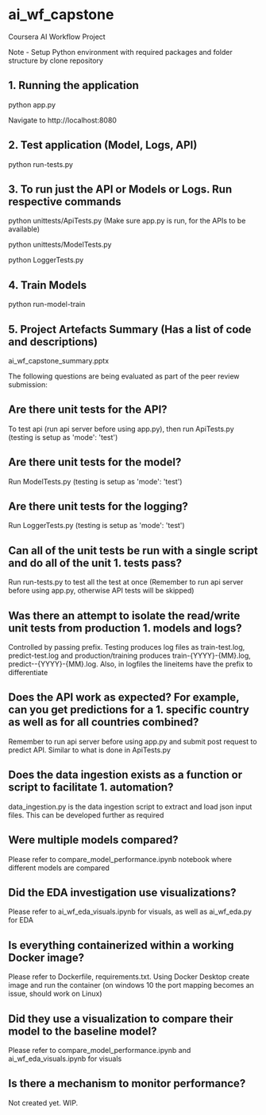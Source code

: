 # ai_wf_capstone
 Coursera AI Workflow Project
 
 Note - Setup Python environment with required packages and folder structure by clone repository
 
 ## 1. Running the application
 
 python app.py
 
 Navigate to http://localhost:8080
 
 ## 2. Test application (Model, Logs, API)
 
 python run-tests.py
 
 ## 3. To run just the API or Models or Logs. Run respective commands
 
 python unittests/ApiTests.py   (Make sure app.py is run, for the APIs to be available)
 
 python unittests/ModelTests.py
 
 python LoggerTests.py
 
 ## 4. Train Models 
 
 python run-model-train
 
 ## 5. Project Artefacts Summary (Has a list of code and descriptions)
 
 ai_wf_capstone_summary.pptx
 
  
The following questions are being evaluated as part of the peer review submission:

## Are there unit tests for the API?

To test api (run api server before using app.py), then run ApiTests.py (testing is setup as 'mode': 'test') 

## Are there unit tests for the model?

Run ModelTests.py (testing is setup as 'mode': 'test')

## Are there unit tests for the logging?

Run LoggerTests.py (testing is setup as 'mode': 'test')

## Can all of the unit tests be run with a single script and do all of the unit 1. tests pass?

Run run-tests.py to test all the test at once (Remember to run api server before using app.py, otherwise API tests will be skipped)

## Was there an attempt to isolate the read/write unit tests from production 1. models and logs?

Controlled by passing prefix. Testing produces log files as train-test.log, predict-test.log and production/training produces train-{YYYY}-{MM}.log, predict--{YYYY}-{MM}.log. Also, in logfiles the lineitems have the prefix to differentiate

## Does the API work as expected? For example, can you get predictions for a 1. specific country as well as for all countries combined?

Remember to run api server before using app.py and submit post request to predict API. Similar to what is done in ApiTests.py

## Does the data ingestion exists as a function or script to facilitate 1. automation? 

data_ingestion.py is the data ingestion script to extract and load json input files. This can be developed further as required

## Were multiple models compared?

Please refer to compare_model_performance.ipynb notebook where different models are compared

## Did the EDA investigation use visualizations?

Please refer to ai_wf_eda_visuals.ipynb for visuals, as well as ai_wf_eda.py for EDA

## Is everything containerized within a working Docker image?

Please refer to Dockerfile, requirements.txt. Using Docker Desktop create image and run the container (on windows 10 the port mapping becomes an issue, should work on Linux)

## Did they use a visualization to compare their model to the baseline model?

Please refer to compare_model_performance.ipynb and ai_wf_eda_visuals.ipynb for visuals

## Is there a mechanism to monitor performance?

Not created yet. WIP.
